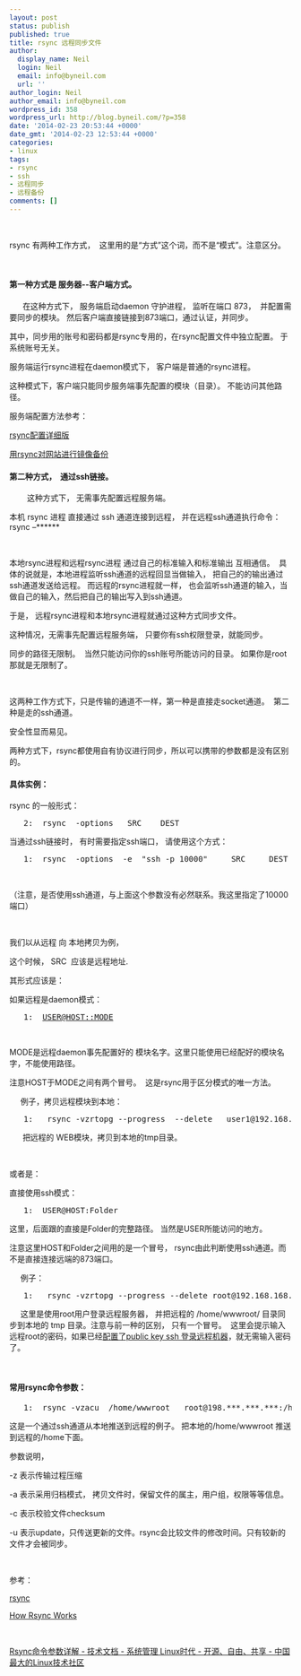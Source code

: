 ```yaml
---
layout: post
status: publish
published: true
title: rsync 远程同步文件
author:
  display_name: Neil
  login: Neil
  email: info@byneil.com
  url: ''
author_login: Neil
author_email: info@byneil.com
wordpress_id: 358
wordpress_url: http://blog.byneil.com/?p=358
date: '2014-02-23 20:53:44 +0000'
date_gmt: '2014-02-23 12:53:44 +0000'
categories:
- linux
tags:
- rsync
- ssh
- 远程同步
- 远程备份
comments: []
---
```

<p>&nbsp;</p>
<p>rsync 有两种工作方式，&nbsp; 这里用的是&ldquo;方式&rdquo;这个词，而不是&ldquo;模式&rdquo;。注意区分。</p>
<p>&nbsp;</p>
<h4>第一种方式是 服务器--客户端方式。</h4>
<p>&nbsp;&nbsp;&nbsp;&nbsp;&nbsp; 在这种方式下， 服务端启动daemon 守护进程， 监听在端口 873，&nbsp; 并配置需要同步的模块。 然后客户端直接链接到873端口，通过认证，并同步。 </p>
<p>其中，同步用的账号和密码都是rsync专用的，在rsync配置文件中独立配置。 于系统账号无关。 </p>
<p>服务端运行rsync进程在daemon模式下， 客户端是普通的rsync进程。</p>
<p>这种模式下，客户端只能同步服务端事先配置的模块（目录）。 不能访问其他路径。</p>
<p>服务端配置方法参考：</p>
<p><a title="rsync配置详细版" href="http://www.zhaoyi.org/05/rsync-configuration.html">rsync配置详细版</a></p>
<p><a title="用rsync对网站进行镜像备份" href="http://www.xfocus.net/articles/200107/214.html">用rsync对网站进行镜像备份</a></p>
<h4>第二种方式，&nbsp; 通过ssh链接。</h4>
<p>&nbsp;&nbsp;&nbsp;&nbsp;&nbsp;&nbsp;&nbsp; 这种方式下， 无需事先配置远程服务端。</p>
<p>本机 rsync 进程 直接通过 ssh 通道连接到远程， 并在远程ssh通道执行命令： rsync &ndash;****** </p>
<p>&nbsp;</p>
<p>本地rsync进程和远程rsync进程 通过自己的标准输入和标准输出 互相通信。&nbsp; 具体的说就是，本地进程监听ssh通道的远程回显当做输入， 把自己的的输出通过ssh通道发送给远程。 而远程的rsync进程就一样， 也会监听ssh通道的输入，当做自己的输入，然后把自己的输出写入到ssh通道。</p>
<p>于是， 远程rsync进程和本地rsync进程就通过这种方式同步文件。</p>
<p>这种情况，无需事先配置远程服务端， 只要你有ssh权限登录，就能同步。</p>
<p>同步的路径无限制。&nbsp; 当然只能访问你的ssh账号所能访问的目录。 如果你是root那就是无限制了。</p>
<p>&nbsp;</p>
<p>这两种工作方式下，只是传输的通道不一样，第一种是直接走socket通道。&nbsp; 第二种是走的ssh通道。</p>
<p>安全性显而易见。&nbsp; </p>
<p>两种方式下，rsync都使用自有协议进行同步，所以可以携带的参数都是没有区别的。</p>
<h4>具体实例：</h4>
<p>rsync 的一般形式：</p>
<div class="csharpcode">
<pre><span class="lnum">   2:  </span>rsync  -options   SRC    DEST</pre>
</div>
<style type="text/css">.csharpcode, .csharpcode pre<br />
{<br />
	font-size: small;<br />
	color: black;<br />
	font-family: consolas, "Courier New", courier, monospace;<br />
	background-color: #ffffff;<br />
	/*white-space: pre;*/<br />
}<br />
.csharpcode pre { margin: 0em; }<br />
.csharpcode .rem { color: #008000; }<br />
.csharpcode .kwrd { color: #0000ff; }<br />
.csharpcode .str { color: #006080; }<br />
.csharpcode .op { color: #0000c0; }<br />
.csharpcode .preproc { color: #cc6633; }<br />
.csharpcode .asp { background-color: #ffff00; }<br />
.csharpcode .html { color: #800000; }<br />
.csharpcode .attr { color: #ff0000; }<br />
.csharpcode .alt<br />
{<br />
	background-color: #f4f4f4;<br />
	width: 100%;<br />
	margin: 0em;<br />
}<br />
.csharpcode .lnum { color: #606060; }<br />
</style>
<p>当通过ssh链接时， 有时需要指定ssh端口， 请使用这个方式：</p>
<div class="csharpcode">
<pre class="alt"><span class="lnum">   1:  </span>rsync  -options  -e  <span class="str">"ssh -p 10000"</span>     SRC     DEST</pre>
</div>
<style type="text/css">.csharpcode, .csharpcode pre<br />
{<br />
	font-size: small;<br />
	color: black;<br />
	font-family: consolas, "Courier New", courier, monospace;<br />
	background-color: #ffffff;<br />
	/*white-space: pre;*/<br />
}<br />
.csharpcode pre { margin: 0em; }<br />
.csharpcode .rem { color: #008000; }<br />
.csharpcode .kwrd { color: #0000ff; }<br />
.csharpcode .str { color: #006080; }<br />
.csharpcode .op { color: #0000c0; }<br />
.csharpcode .preproc { color: #cc6633; }<br />
.csharpcode .asp { background-color: #ffff00; }<br />
.csharpcode .html { color: #800000; }<br />
.csharpcode .attr { color: #ff0000; }<br />
.csharpcode .alt<br />
{<br />
	background-color: #f4f4f4;<br />
	width: 100%;<br />
	margin: 0em;<br />
}<br />
.csharpcode .lnum { color: #606060; }<br />
</style>
<p>&nbsp;</p>
<p>（注意，是否使用ssh通道，与上面这个参数没有必然联系。我这里指定了10000端口）</p>
<p>&nbsp;</p>
<p>我们以从远程 向 本地拷贝为例，</p>
<p>这个时候， SRC&nbsp; 应该是远程地址.</p>
<p>其形式应该是： </p>
<p>如果远程是daemon模式：</p>
<div class="csharpcode">
<pre><span class="lnum">   1:  </span><a href="mailto:USER@HOST::MODE">USER@HOST::MODE</a>  </pre>
<pre>&nbsp;</pre>
</div>
<p>MODE是远程daemon事先配置好的 模块名字。这里只能使用已经配好的模块名字，不能使用路径。</p>
<p>注意HOST于MODE之间有两个冒号。&nbsp; 这是rsync用于区分模式的唯一方法。</p>
<p>&nbsp;&nbsp;&nbsp;&nbsp; 例子，拷贝远程模块到本地：</p>
<div class="csharpcode">
<pre class="alt"><span class="lnum">   1:  </span> rsync -vzrtopg --progress  --delete   user1@192.168.168.52::WEB   /tmp/</pre>
</div>
<style type="text/css">.csharpcode, .csharpcode pre<br />
{<br />
	font-size: small;<br />
	color: black;<br />
	font-family: consolas, "Courier New", courier, monospace;<br />
	background-color: #ffffff;<br />
	/*white-space: pre;*/<br />
}<br />
.csharpcode pre { margin: 0em; }<br />
.csharpcode .rem { color: #008000; }<br />
.csharpcode .kwrd { color: #0000ff; }<br />
.csharpcode .str { color: #006080; }<br />
.csharpcode .op { color: #0000c0; }<br />
.csharpcode .preproc { color: #cc6633; }<br />
.csharpcode .asp { background-color: #ffff00; }<br />
.csharpcode .html { color: #800000; }<br />
.csharpcode .attr { color: #ff0000; }<br />
.csharpcode .alt<br />
{<br />
	background-color: #f4f4f4;<br />
	width: 100%;<br />
	margin: 0em;<br />
}<br />
.csharpcode .lnum { color: #606060; }<br />
</style>
<p>&nbsp;&nbsp;&nbsp;&nbsp;&nbsp; 把远程的 WEB模块，拷贝到本地的tmp目录。</p>
<p>&nbsp;</p>
<p>或者是：</p>
<p>直接使用ssh模式：</p>
<div class="csharpcode">
<pre class="alt"><span class="lnum">   1:  </span>USER@HOST:Folder  </pre>
</div>
<style type="text/css">.csharpcode, .csharpcode pre<br />
{<br />
	font-size: small;<br />
	color: black;<br />
	font-family: consolas, "Courier New", courier, monospace;<br />
	background-color: #ffffff;<br />
	/*white-space: pre;*/<br />
}<br />
.csharpcode pre { margin: 0em; }<br />
.csharpcode .rem { color: #008000; }<br />
.csharpcode .kwrd { color: #0000ff; }<br />
.csharpcode .str { color: #006080; }<br />
.csharpcode .op { color: #0000c0; }<br />
.csharpcode .preproc { color: #cc6633; }<br />
.csharpcode .asp { background-color: #ffff00; }<br />
.csharpcode .html { color: #800000; }<br />
.csharpcode .attr { color: #ff0000; }<br />
.csharpcode .alt<br />
{<br />
	background-color: #f4f4f4;<br />
	width: 100%;<br />
	margin: 0em;<br />
}<br />
.csharpcode .lnum { color: #606060; }<br />
</style>
<p>这里，后面跟的直接是Folder的完整路径。 当然是USER所能访问的地方。 </p>
<p>注意这里HOST和Folder之间用的是一个冒号， rsync由此判断使用ssh通道。而不是直接连接远端的873端口。</p>
<p>&nbsp;&nbsp;&nbsp;&nbsp; 例子：</p>
<div class="csharpcode">
<pre class="alt"><span class="lnum">   1:  </span> rsync -vzrtopg --progress --delete root@192.168.168.52:/home/wwwroot/    /tmp/</pre>
</div>
<style type="text/css">.csharpcode, .csharpcode pre<br />
{<br />
	font-size: small;<br />
	color: black;<br />
	font-family: consolas, "Courier New", courier, monospace;<br />
	background-color: #ffffff;<br />
	/*white-space: pre;*/<br />
}<br />
.csharpcode pre { margin: 0em; }<br />
.csharpcode .rem { color: #008000; }<br />
.csharpcode .kwrd { color: #0000ff; }<br />
.csharpcode .str { color: #006080; }<br />
.csharpcode .op { color: #0000c0; }<br />
.csharpcode .preproc { color: #cc6633; }<br />
.csharpcode .asp { background-color: #ffff00; }<br />
.csharpcode .html { color: #800000; }<br />
.csharpcode .attr { color: #ff0000; }<br />
.csharpcode .alt<br />
{<br />
	background-color: #f4f4f4;<br />
	width: 100%;<br />
	margin: 0em;<br />
}<br />
.csharpcode .lnum { color: #606060; }<br />
</style>
<p>&nbsp;&nbsp;&nbsp;&nbsp; 这里是使用root用户登录远程服务器， 并把远程的 /home/wwwroot/ 目录同步到本地的 tmp 目录。注意与前一种的区别， 只有一个冒号。&nbsp; 这里会提示输入远程root的密码，如果已经<a href="http://blog.byneil.com/ssh-%E4%BD%BF%E7%94%A8public-key-%E5%85%8D%E5%AF%86%E7%A0%81%E7%99%BB%E5%BD%95/" target="_blank">配置了public key ssh 登录远程机器</a>，就无需输入密码了。</p>
<p>&nbsp;</p>
<h4>常用rsync命令参数：</h4>
<div class="csharpcode">
<pre class="alt"><span class="lnum">   1:  </span>rsync -vzacu  /home/wwwroot   root@198.***.***.***:/home/   --exclude  <span class="str">"wwwroot/index"</span>   -e <span class="str">"ssh -p 22"</span></pre>
</div>
<style type="text/css">.csharpcode, .csharpcode pre<br />
{<br />
	font-size: small;<br />
	color: black;<br />
	font-family: consolas, "Courier New", courier, monospace;<br />
	background-color: #ffffff;<br />
	/*white-space: pre;*/<br />
}<br />
.csharpcode pre { margin: 0em; }<br />
.csharpcode .rem { color: #008000; }<br />
.csharpcode .kwrd { color: #0000ff; }<br />
.csharpcode .str { color: #006080; }<br />
.csharpcode .op { color: #0000c0; }<br />
.csharpcode .preproc { color: #cc6633; }<br />
.csharpcode .asp { background-color: #ffff00; }<br />
.csharpcode .html { color: #800000; }<br />
.csharpcode .attr { color: #ff0000; }<br />
.csharpcode .alt<br />
{<br />
	background-color: #f4f4f4;<br />
	width: 100%;<br />
	margin: 0em;<br />
}<br />
.csharpcode .lnum { color: #606060; }<br />
</style>
<p>这是一个通过ssh通道从本地推送到远程的例子。 把本地的/home/wwwroot 推送到远程的/home下面。</p>
<p>参数说明，</p>
<p>-z 表示传输过程压缩</p>
<p>-a 表示采用归档模式， 拷贝文件时，保留文件的属主，用户组，权限等等信息。</p>
<p>-c 表示校验文件checksum</p>
<p>-u 表示update，只传送更新的文件。rsync会比较文件的修改时间。只有较新的文件才会被同步。</p>
<p>&nbsp;</p>
<p>参考：</p>
<p><a title="rsync" href="https://rsync.samba.org/">rsync</a></p>
<p><a title="How Rsync Works" href="http://rsync.samba.org/how-rsync-works.html">How Rsync Works</a></p>
<p>&nbsp;</p>
<p><a title="Rsync命令参数详解 - 技术文档 - 系统管理 Linux时代 - 开源、自由、共享 - 中国最大的Linux技术社区" href="http://linux.chinaunix.net/techdoc/system/2008/09/20/1033351.shtml">Rsync命令参数详解 - 技术文档 - 系统管理 Linux时代 - 开源、自由、共享 - 中国最大的Linux技术社区</a></p>
